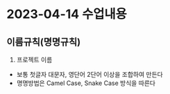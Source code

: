 # 2023-04-14 수업내용

## 이름규칙(명명규칙)
1. 프로젝트 이름
- 보통 첫글자 대문자, 영단어 2단어 이상을 조합하여 만든다
- 명명방법은 Camel Case, Snake Case 방식을 따른다